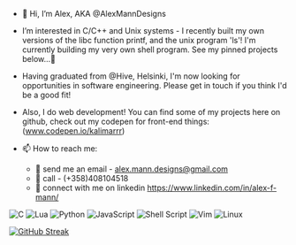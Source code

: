 - 👋 Hi, I’m Alex, AKA @AlexMannDesigns

- I’m interested in C/C++ and Unix systems - I recently built my own versions of the libc function printf, and the unix program 'ls'! I'm currently building my very own shell program. See my pinned projects below...👀

- Having graduated from @Hive, Helsinki, I'm now looking for opportunities in software engineering. Please get in touch if you think I'd be a good fit!

- Also, I do web development! You can find some of my projects here on github, check out my codepen for front-end things: (www.codepen.io/kalimarrr)

- 📫 How to reach me:
    - 📧  send me an email - alex.mann.designs@gmail.com 
    - 📱   call - (+358)408104518
    - 🤝  connect with me on linkedin https://www.linkedin.com/in/alex-f-mann/

![C](https://img.shields.io/badge/c-%2300599C.svg?style=for-the-badge&logo=c&logoColor=white)
![Lua](https://img.shields.io/badge/lua-%232C2D72.svg?style=for-the-badge&logo=lua&logoColor=white)
![Python](https://img.shields.io/badge/python-3670A0?style=for-the-badge&logo=python&logoColor=ffdd54)
![JavaScript](https://img.shields.io/badge/javascript-%23323330.svg?style=for-the-badge&logo=javascript&logoColor=%23F7DF1E)
![Shell Script](https://img.shields.io/badge/shell_script-%23121011.svg?style=for-the-badge&logo=gnu-bash&logoColor=white)
![Vim](https://img.shields.io/badge/VIM-%2311AB00.svg?style=for-the-badge&logo=vim&logoColor=white)
![Linux](https://img.shields.io/badge/Linux-FCC624?style=for-the-badge&logo=linux&logoColor=black)

[![GitHub Streak](http://github-readme-streak-stats.herokuapp.com?user=AlexMannDesigns&theme=github-dark-blue&date_format=j%20M%5B%20Y%5D)](https://git.io/streak-stats)

<!---
AlexMannDesigns/AlexMannDesigns is a ✨ special ✨ repository because its `README.md` (this file) appears on your GitHub profile.
You can click the Preview link to take a look at your changes.
--->
